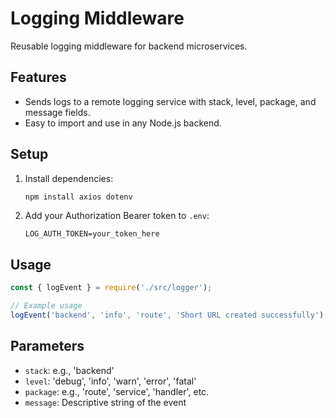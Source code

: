 # Logging Middleware

Reusable logging middleware for backend microservices.

## Features
- Sends logs to a remote logging service with stack, level, package, and message fields.
- Easy to import and use in any Node.js backend.

## Setup
1. Install dependencies:
   ```bash
   npm install axios dotenv
   ```
2. Add your Authorization Bearer token to `.env`:
   ```env
   LOG_AUTH_TOKEN=your_token_here
   ```

## Usage
```js
const { logEvent } = require('./src/logger');

// Example usage
logEvent('backend', 'info', 'route', 'Short URL created successfully');
```

## Parameters
- `stack`: e.g., 'backend'
- `level`: 'debug', 'info', 'warn', 'error', 'fatal'
- `package`: e.g., 'route', 'service', 'handler', etc.
- `message`: Descriptive string of the event 